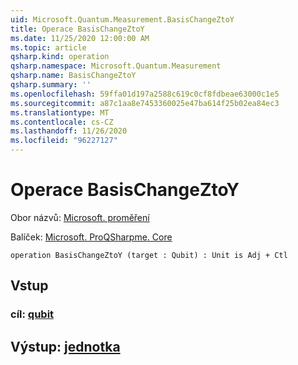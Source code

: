 ```yaml
---
uid: Microsoft.Quantum.Measurement.BasisChangeZtoY
title: Operace BasisChangeZtoY
ms.date: 11/25/2020 12:00:00 AM
ms.topic: article
qsharp.kind: operation
qsharp.namespace: Microsoft.Quantum.Measurement
qsharp.name: BasisChangeZtoY
qsharp.summary: ''
ms.openlocfilehash: 59ffa01d197a2588c619c0cf8fdbeae63000c1e5
ms.sourcegitcommit: a87c1aa8e7453360025e47ba614f25b02ea84ec3
ms.translationtype: MT
ms.contentlocale: cs-CZ
ms.lasthandoff: 11/26/2020
ms.locfileid: "96227127"
---
```

# <a name="basischangeztoy-operation"></a>Operace BasisChangeZtoY

Obor názvů: [Microsoft. proměření](xref:Microsoft.Quantum.Measurement)

Balíček: [Microsoft. ProQSharpme. Core](https://nuget.org/packages/Microsoft.Quantum.QSharp.Core)




```qsharp
operation BasisChangeZtoY (target : Qubit) : Unit is Adj + Ctl
```


## <a name="input"></a>Vstup

### <a name="target--qubit"></a>cíl: [qubit](xref:microsoft.quantum.lang-ref.qubit)





## <a name="output--unit"></a>Výstup: [jednotka](xref:microsoft.quantum.lang-ref.unit)

